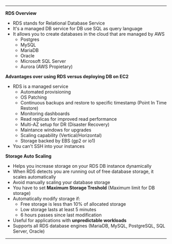 ****
**RDS Overview**

* RDS stands for Relational Database Service
* It's a managed DB service for DB use SQL as query language
* It allows you to create databases in the cloud that are managed by AWS
    * Postgres
    * MySQL
    * MariaDB
    * Oracle
    * Microsoft SQL Server
    * Aurora (AWS Propietary)

**Advantages over using RDS versus deploying DB on EC2**

* RDS is a managed service
  * Automated provisioning
  * OS Patching
  * Continuous backups and restore to specific timestamp (Point In Time Restore)
  * Monitoring dashboards
  * Read replicas for improved read performance
  * Multi-AZ setup for DR (Disaster Recovery)
  * Maintance windows for upgrades
  * Scaling capability (Vertical/Horizontal)
  * Storage backed by EBS (gp2 or io1)
* You can't SSH into your instances
    
**Storage Auto Scaling**

* Helps you increase storage on your RDS DB instance dynamically
* When RDS detects you are running out of free database storage, it scales automatically
* Avoid manually scaling your database storage
* You have to set **Maximum Storage Treshold** (Maximum limit for DB storage)
* Automatically modify storage if:
  * Free storage is less than 10% of allocated storage
  * Low storage lasts at least 5 minutes
  * 6 hours passes since last modification  
* Useful for applications with **unpredictable workloads**
* Supports all RDS database engines (MariaDB, MySQL, PostgreSQL, SQL Server, Oracle)
****